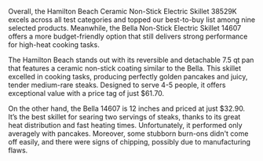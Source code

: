 Overall, the Hamilton Beach Ceramic Non-Stick Electric Skillet 38529K excels across all test categories and topped our best-to-buy list among nine selected products. Meanwhile, the Bella Non-Stick Electric Skillet 14607 offers a more budget-friendly option that still delivers strong performance for high-heat cooking tasks.

The Hamilton Beach stands out with its reversible and detachable 7.5 qt pan that features a ceramic non-stick coating similar to the Bella. This skillet excelled in cooking tasks, producing perfectly golden pancakes and juicy, tender medium-rare steaks. Designed to serve 4-5 people, it offers exceptional value with a price tag of just $61.70.

On the other hand, the Bella 14607 is 12 inches and priced at just $32.90. It’s the best skillet for searing two servings of steaks, thanks to its great heat distribution and fast heating times. Unfortunately, it performed only averagely with pancakes. Moreover, some stubborn burn-ons didn't come off easily, and there were signs of chipping, possibly due to manufacturing flaws.